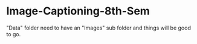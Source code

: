 # Image-Captioning-8th-Sem
"Data" folder need to have an "Images" sub folder and things will be good to go.
